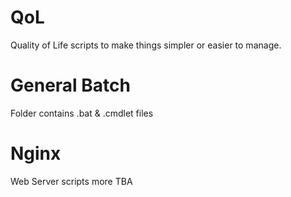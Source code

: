 # QoL
Quality of Life scripts to make things simpler or easier to manage.

# General Batch 
Folder contains .bat & .cmdlet files

# Nginx
Web Server scripts more TBA
